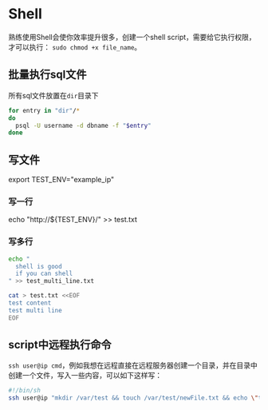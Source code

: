 # Shell

熟练使用Shell会使你效率提升很多，创建一个shell script，需要给它执行权限，才可以执行： `sudo chmod +x file_name`。

## 批量执行sql文件

所有sql文件放置在`dir`目录下

```sh
for entry in "dir"/*
do
  psql -U username -d dbname -f "$entry"
done
```

## 写文件

export TEST_ENV="example_ip"

### 写一行

echo "http://${TEST_ENV}/" >> test.txt

### 写多行

```sh
echo "
  shell is good
  if you can shell
" >> test_multi_line.txt
```

```sh
cat > test.txt <<EOF
test content
test multi line
EOF
```

## script中远程执行命令

`ssh user@ip cmd`，例如我想在远程直接在远程服务器创建一个目录，并在目录中创建一个文件，写入一些内容，可以如下这样写：

```sh
#!/bin/sh
ssh user@ip "mkdir /var/test && touch /var/test/newFile.txt && echo \"test write\" >> /var/test/newFile.txt"
```